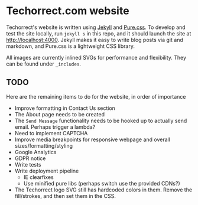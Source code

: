 # Techorrect.com website

Techorrect's website is written using [Jekyll](https://jekyllrb.com) and [Pure.css](https://purecss.io).  To develop and test the site locally, run `jekyll s` in this repo, and it should launch the site at [http://localhost:4000](http://localhost:4000).  Jekyll makes it easy to write blog posts via git and markdown, and Pure.css is a lightweight CSS library.

All images are currently inlined SVGs for performance and flexibility.  They can be found under `_includes`.

## TODO

Here are the remaining items to do for the website, in order of importance

* Improve formatting in Contact Us section
* The About page needs to be created
* The `Send Message` functionality needs to be hooked up to actually send email.  Perhaps trigger a lambda?
* Need to implement CAPTCHA
* Improve media breakpoints for responsive webpage and overall sizes/formatting/styling
* Google Analytics
* GDPR notice
* Write tests
* Write deployment pipeline
  * IE clearfixes
  * Use minified pure libs (perhaps switch use the provided CDNs?)
* The Techorrect logo SVG still has hardcoded colors in them.  Remove the fill/strokes, and then set them in the CSS.
